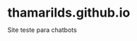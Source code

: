 # thamarilds.github.io
Site teste para chatbots

<link rel="stylesheet" href="https://www.gstatic.com/dialogflow-console/fast/df-messenger/prod/v1/themes/df-messenger-default.css">
<script src="https://www.gstatic.com/dialogflow-console/fast/df-messenger/prod/v1/df-messenger.js"></script>
<df-messenger
  project-id="sec-educacao-pe"
  agent-id="977d8569-7193-477b-b9e7-aed3561af364"
  language-code="pt-br"
  max-query-length="-1">
  <df-messenger-chat-bubble
    chat-title="matricula-chatbot-seduc-pe">
  </df-messenger-chat-bubble>
</df-messenger>
<style>
  df-messenger {
    z-index: 999;
    position: fixed;
    --df-messenger-font-color: #000;
    --df-messenger-font-family: Google Sans;
    --df-messenger-chat-background: #f3f6fc;
    --df-messenger-message-user-background: #d3e3fd;
    --df-messenger-message-bot-background: #fff;
    bottom: 16px;
    right: 16px;
  }
</style>
<!DOCTYPE html>
<html lang="pt-BR">
<head>
    <meta charset="UTF-8">
    <meta name="viewport" content="width=device-width, initial-scale=1.0">
    <meta name="description" content="Bem-vindo ao meu site - Uma apresentação profissional online">
    <meta name="keywords" content="site, profissional, apresentação, serviços">
    <title>Meu Site - Página Inicial</title>
    <style>
        * {
            margin: 0;
            padding: 0;
            box-sizing: border-box;
        }

        body {
            font-family: 'Arial', sans-serif;
            line-height: 1.6;
            color: #333;
            background-color: #f4f4f4;
        }

        .container {
            max-width: 1200px;
            margin: 0 auto;
            padding: 0 20px;
        }

        header {
            background: linear-gradient(135deg, #667eea 0%, #764ba2 100%);
            color: white;
            text-align: center;
            padding: 2rem 0;
            box-shadow: 0 2px 5px rgba(0,0,0,0.1);
        }

        header h1 {
            font-size: 2.5rem;
            margin-bottom: 0.5rem;
        }

        header p {
            font-size: 1.2rem;
            opacity: 0.9;
        }

        nav {
            background-color: #fff;
            padding: 1rem 0;
            box-shadow: 0 2px 5px rgba(0,0,0,0.1);
        }

        nav ul {
            list-style: none;
            display: flex;
            justify-content: center;
            flex-wrap: wrap;
        }

        nav li {
            margin: 0 1rem;
        }

        nav a {
            text-decoration: none;
            color: #333;
            font-weight: 500;
            padding: 0.5rem 1rem;
            border-radius: 5px;
            transition: background-color 0.3s;
        }

        nav a:hover {
            background-color: #667eea;
            color: white;
        }

        main {
            background-color: white;
            margin: 2rem 0;
            padding: 2rem;
            border-radius: 10px;
            box-shadow: 0 2px 10px rgba(0,0,0,0.1);
        }

        .section {
            margin-bottom: 2rem;
        }

        .section h2 {
            color: #667eea;
            margin-bottom: 1rem;
            border-bottom: 2px solid #667eea;
            padding-bottom: 0.5rem;
        }

        .cards {
            display: grid;
            grid-template-columns: repeat(auto-fit, minmax(300px, 1fr));
            gap: 1.5rem;
            margin-top: 2rem;
        }

        .card {
            background: purple;
            padding: 1.5rem;
            border-radius: 8px;
            box-shadow: 0 2px 10px rgba(0,0,0,0.1);
            border-left: 4px solid #667eea;
        }

        .card h3 {
            color: #333;
            margin-bottom: 1rem;
        }

        .btn {
            display: inline-block;
            background: linear-gradient(135deg, #667eea 0%, #764ba2 100%);
            color: white;
            padding: 0.8rem 2rem;
            text-decoration: none;
            border-radius: 5px;
            margin-top: 1rem;
            transition: transform 0.3s;
        }

        .btn:hover {
            transform: translateY(-2px);
        }

        footer {
            background-color: #333;
            color: white;
            text-align: center;
            padding: 2rem 0;
            margin-top: 2rem;
        }

        .contact-info {
            background-color: #f8f9fa;
            padding: 1.5rem;
            border-radius: 8px;
            margin-top: 1rem;
        }

        @media (max-width: 768px) {
            header h1 {
                font-size: 2rem;
            }

            nav ul {
                flex-direction: column;
                align-items: center;
            }

            nav li {
                margin: 0.25rem 0;
            }

            main {
                margin: 1rem 0;
                padding: 1rem;
            }
        }
    </style>
</head>
<body>
    <header>
        <div class="container">
            <h1>Bem-vindo ao Meu Site</h1>
            <p>Sua presença digital profissional</p>
        </div>
    </header>

    <nav>
        <div class="container">
            <ul>
                <li><a href="#home">Início</a></li>
                <li><a href="#sobre">Sobre</a></li>
                <li><a href="#servicos">Serviços</a></li>
                <li><a href="#portfolio">Portfólio</a></li>
                <li><a href="#contato">Contato</a></li>
            </ul>
        </div>
    </nav>

    <main class="container">
        <section id="home" class="section">
            <h2>Página Inicial</h2>
            <p>Olá! Este é o seu novo site hospedado gratuitamente. Você pode personalizar todo este conteúdo para refletir sua identidade pessoal ou profissional.</p>
            <p>Este site foi criado usando HTML e CSS puros, sendo totalmente compatível com hospedagem gratuita em plataformas como GitHub Pages, Netlify, Vercel e outras.</p>
        </section>

        <section id="sobre" class="section">
            <h2>Sobre</h2>
            <p>Apresente-se aqui! Conte sua história, experiência profissional, formação acadêmica ou qualquer informação relevante que você gostaria que os visitantes soubessem sobre você.</p>

            <div class="cards">
                <div class="card">
                    <h3>🎯 Missão</h3>
                    <p>Descreva qual é o seu propósito ou missão profissional.</p>
                </div>
                <div class="card">
                    <h3>👁️ Visão</h3>
                    <p>Compartilhe sua visão de futuro e objetivos de longo prazo.</p>
                </div>
                <div class="card">
                    <h3>⭐ Valores</h3>
                    <p>Liste os valores que guiam seu trabalho e relacionamentos.</p>
                </div>
            </div>
        </section>

        <section id="servicos" class="section">
            <h2>Serviços</h2>
            <p>Aqui você pode listar os serviços que oferece, produtos que vende ou áreas de especialização.</p>

            <div class="cards">
                <div class="card">
                    <h3>Serviço 1</h3>
                    <p>Descrição detalhada do primeiro serviço oferecido.</p>
                    <a href="#" class="btn">Saiba Mais</a>
                </div>
                <div class="card">
                    <h3>Serviço 2</h3>
                    <p>Descrição detalhada do segundo serviço oferecido.</p>
                    <a href="#" class="btn">Saiba Mais</a>
                </div>
                <div class="card">
                    <h3>Serviço 3</h3>
                    <p>Descrição detalhada do terceiro serviço oferecido.</p>
                    <a href="#" class="btn">Saiba Mais</a>
                </div>
            </div>
        </section>

        <section id="portfolio" class="section">
            <h2>Portfólio</h2>
            <p>Mostre seus trabalhos anteriores, projetos realizados ou conquistas profissionais.</p>
            <p>Você pode adicionar imagens, links para outros projetos ou descrições detalhadas de suas realizações.</p>
        </section>

        <section id="contato" class="section">
            <h2>Entre em Contato</h2>
            <p>Gostaria de conversar? Entre em contato através dos canais abaixo:</p>

            <div class="contact-info">
                <p><strong>📧 Email:</strong> seu.email@exemplo.com</p>
                <p><strong>📱 Telefone:</strong> (11) 99999-9999</p>
                <p><strong>📍 Localização:</strong> Sua Cidade, Estado</p>
                <p><strong>💼 LinkedIn:</strong> <a href="#">linkedin.com/in/seuperfil</a></p>
            </div>
        </section>
    </main>

    <footer>
        <div class="container">
            <p>&copy; 2025 Meu Site. Todos os direitos reservados.</p>
            <p>Site hospedado gratuitamente - Criado com HTML e CSS</p>
        </div>
    </footer>

    <script>
        // Navegação suave entre seções
        document.querySelectorAll('nav a[href^="#"]').forEach(anchor => {
            anchor.addEventListener('click', function (e) {
                e.preventDefault();
                const target = document.querySelector(this.getAttribute('href'));
                if (target) {
                    target.scrollIntoView({
                        behavior: 'smooth',
                        block: 'start'
                    });
                }
            });
        });

        // Animação simples ao carregar a página
        window.addEventListener('load', function() {
            document.body.style.opacity = '0';
            document.body.style.transition = 'opacity 0.5s';
            setTimeout(() => {
                document.body.style.opacity = '1';
            }, 100);
        });
    </script>
</body>
</html>
